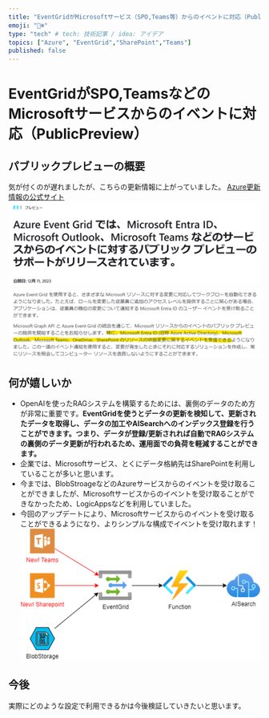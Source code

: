 ```yaml
---
title: "EventGridがMicrosoftサービス（SPO,Teams等）からのイベントに対応（PublicPreview）"
emoji: "🐻‍❄️"
type: "tech" # tech: 技術記事 / idea: アイデア
topics: ["Azure", "EventGrid","SharePoint","Teams"]
published: false
---
```


# EventGridがSPO,TeamsなどのMicrosoftサービスからのイベントに対応（PublicPreview）

## パブリックプレビューの概要
気が付くのが遅れましたが、こちらの更新情報に上がっていました。
[Azure更新情報の公式サイト](https://azure.microsoft.com/ja-jp/updates/event-grid-graph-api-public-preview/)
![Azure更新情報の公式サイト](/images/eventgrid-from-microsoft-service/2023-12-27-23-15-18.png)

## 何が嬉しいか
- OpenAIを使ったRAGシステムを構築するためには、裏側のデータのため方が非常に重要です。**EventGridを使うとデータの更新を検知して、更新されたデータを取得し、データの加工やAISearchへのインデックス登録を行うことができます。つまり、データが登録/更新されれば自動でRAGシステムの裏側のデータ更新が行われるため、運用面での負荷を軽減することができます。**
- 企業では、Microsoftサービス、とくにデータ格納先はSharePointを利用していることが多いと思います。
- 今までは、BlobStroageなどのAzureサービスからのイベントを受け取ることができましたが、Microsoftサービスからのイベントを受け取ることができなかったため、LogicAppsなどを利用していました。
- 今回のアップデートにより、Microsoftサービスからのイベントを受け取ることができるようになり、よりシンプルな構成でイベントを受け取れます！
![](/images/eventgrid-from-microsoft-service/2023-12-27-23-41-31.png)

## 今後

実際にどのような設定で利用できるかは今後検証していきたいと思います。